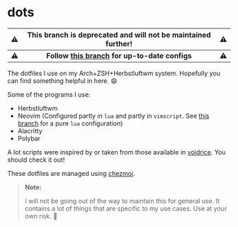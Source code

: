 # dots

| :warning: |                **This branch is deprecated and will not be maintained further!**               | :warning: |
|:---------:|:----------------------------------------------------------------------------------------------:|-----------|
| :warning: | **Follow [this branch](https://github.com/CodePurble/dots/tree/nvim-lua) for up-to-date configs** | :warning: |


The dotfiles I use on my Arch+ZSH+Herbstluftwm system. Hopefully you can find
something helpful in here. :smile:

Some of the programs I use:
* Herbstluftwm
* Neovim (Configured partly in `lua` and partly in `vimscript`. See [this
  branch](https://github.com/CodePurble/dots/tree/nvim-lua) for a pure `lua`
  configuration)
* Alacritty
* Polybar

A lot scripts were inspired by or taken from those available in
[voidrice](https://github.com/LukeSmithxyz/voidrice). You should check it out!

These dotfiles are managed using [chezmoi](https://www.chezmoi.io/).

> **Note:**
>
> I will not be going out of the way to maintain this for general use. It
> contains a lot of things that are specific to my use cases. Use at your own
> risk. :grimacing:

